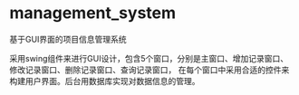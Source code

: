# management_system
<p>基于GUI界面的项目信息管理系统</p>
<p>采用swing组件来进行GUI设计，包含5个窗口，分别是主窗口、增加记录窗口、修改记录窗口、删除记录窗口、查询记录窗口，
在每个窗口中采用合适的控件来构建用户界面。后台用数据库实现对数据信息的管理。</p>
